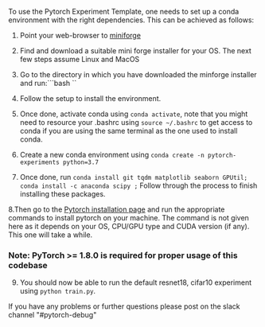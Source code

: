 To use the Pytorch Experiment Template, one needs to set up a conda environment with the right dependencies. 
This can be achieved as follows:
1. Point your web-browser to [miniforge](https://github.com/conda-forge/miniforge)
2. Find and download a suitable mini forge installer for your OS. The next few steps assume Linux and MacOS
3. Go to the directory in which you have downloaded the minforge installer and run:```bash <mini-forge installer>``
4. Follow the setup to install the environment. 
5. Once done, activate conda using ```conda activate```, note that you might need to resource your .bashrc using 
   ```source ~/.bashrc``` to get access to conda if you are using the same terminal as the one used to install conda.
   
6. Create a new conda environment using ```conda create -n pytorch-experiments python=3.7```
7. Once done, run ```conda install git tqdm matplotlib seaborn GPUtil; conda install -c anaconda scipy ;``` Follow through the 
   process to finish installing these packages.
   
8.Then go to the [Pytorch installation page](https://pytorch.org/) and run the appropriate commands to install pytorch 
on your machine. The command is not given here as it depends on your OS, CPU/GPU type and CUDA version (if any). 
This one will take a while.

### Note: PyTorch >= 1.8.0 is required for proper usage of this codebase

9. You should now be able to run the default resnet18, cifar10 experiment using 
   ```python train.py```. 
   
If you have any problems or further questions please post on the slack channel 
"#pytorch-debug"
